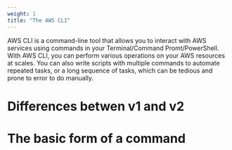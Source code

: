 ```yaml
---
weight: 1
title: "The AWS CLI"
---
```


AWS CLI is a command-line tool that allows you to interact with AWS services using commands in your Terminal/Command Promt/PowerShell. With AWS CLI, you can perform various operations on your AWS resources at scales. You can also write scripts with multiple commands to automate repeated tasks, or a long sequence of tasks, which can be tedious and prone to error to do manually.

# Differences betwen v1 and v2

# The basic form of a command